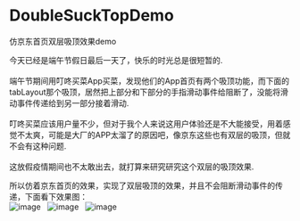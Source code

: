 # DoubleSuckTopDemo
仿京东首页双层吸顶效果demo

今天已经是端午节假日最后一天了，快乐的时光总是很短暂的.<br><br>
端午节期间用叮咚买菜App买菜，发现他们的App首页有两个吸顶功能，而下面的tabLayout那个吸顶，居然把上部分和下部分的手指滑动事件给阻断了，没能将滑动事件传递给到另一部分接着滑动.<br><br>
叮咚买菜应该用户量不少，但对于我个人来说这用户体验还是不大能接受，用着感觉不太爽，可能是大厂的APP太溜了的原因吧，像京东这些也有双层的吸顶，但就不会有这种问题.<br><br>
这放假疫情期间也不太敢出去，就打算来研究研究这个双层的吸顶效果.

所以仿着京东首页的效果，实现了双层吸顶的效果，并且不会阻断滑动事件的传递，下面看下效果图：<br>
![image](https://github.com/weioule/DoubleSuckTopDemo/blob/master/app/img/img01.jpg)&nbsp;&nbsp;
![image](https://github.com/weioule/DoubleSuckTopDemo/blob/master/app/img/img02.jpg)&nbsp;&nbsp;
![image](https://github.com/weioule/DoubleSuckTopDemo/blob/master/app/img/img03.jpg)&nbsp;&nbsp;


